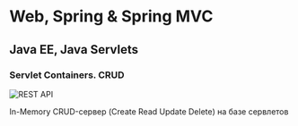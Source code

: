 # Web, Spring & Spring MVC
## Java EE, Java Servlets
### Servlet Containers. CRUD

![REST API](https://copyassignment.com/wp-content/uploads/2022/07/CRUD-Operations-in-Java-1.jpg "CRUD / REST API")

In-Memory CRUD-сервер (Create Read Update Delete) на базе сервлетов
